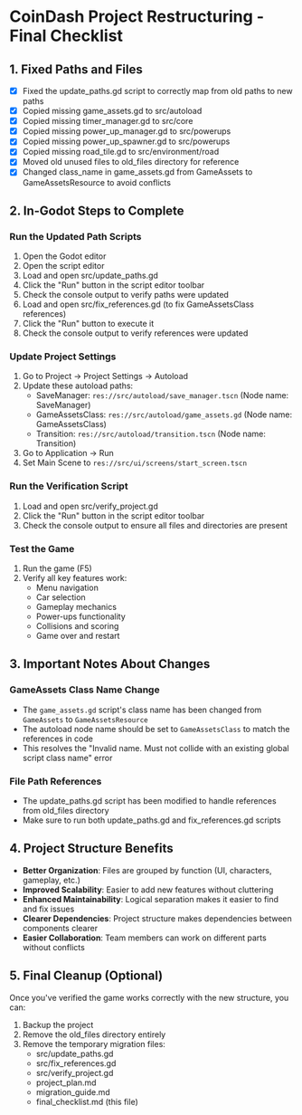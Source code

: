 # CoinDash Project Restructuring - Final Checklist

## 1. Fixed Paths and Files

- [x] Fixed the update_paths.gd script to correctly map from old paths to new paths
- [x] Copied missing game_assets.gd to src/autoload
- [x] Copied missing timer_manager.gd to src/core
- [x] Copied missing power_up_manager.gd to src/powerups
- [x] Copied missing power_up_spawner.gd to src/powerups
- [x] Copied missing road_tile.gd to src/environment/road
- [x] Moved old unused files to old_files directory for reference
- [x] Changed class_name in game_assets.gd from GameAssets to GameAssetsResource to avoid conflicts

## 2. In-Godot Steps to Complete

### Run the Updated Path Scripts
1. Open the Godot editor
2. Open the script editor
3. Load and open src/update_paths.gd
4. Click the "Run" button in the script editor toolbar
5. Check the console output to verify paths were updated
6. Load and open src/fix_references.gd (to fix GameAssetsClass references)
7. Click the "Run" button to execute it
8. Check the console output to verify references were updated

### Update Project Settings
1. Go to Project → Project Settings → Autoload
2. Update these autoload paths:
   - SaveManager: `res://src/autoload/save_manager.tscn` (Node name: SaveManager)
   - GameAssetsClass: `res://src/autoload/game_assets.gd` (Node name: GameAssetsClass)
   - Transition: `res://src/autoload/transition.tscn` (Node name: Transition)
3. Go to Application → Run
4. Set Main Scene to `res://src/ui/screens/start_screen.tscn`

### Run the Verification Script
1. Load and open src/verify_project.gd
2. Click the "Run" button in the script editor toolbar
3. Check the console output to ensure all files and directories are present

### Test the Game
1. Run the game (F5)
2. Verify all key features work:
   - Menu navigation
   - Car selection
   - Gameplay mechanics
   - Power-ups functionality
   - Collisions and scoring
   - Game over and restart

## 3. Important Notes About Changes

### GameAssets Class Name Change
- The `game_assets.gd` script's class name has been changed from `GameAssets` to `GameAssetsResource`
- The autoload node name should be set to `GameAssetsClass` to match the references in code
- This resolves the "Invalid name. Must not collide with an existing global script class name" error

### File Path References
- The update_paths.gd script has been modified to handle references from old_files directory
- Make sure to run both update_paths.gd and fix_references.gd scripts

## 4. Project Structure Benefits

- **Better Organization**: Files are grouped by function (UI, characters, gameplay, etc.)
- **Improved Scalability**: Easier to add new features without cluttering
- **Enhanced Maintainability**: Logical separation makes it easier to find and fix issues
- **Clearer Dependencies**: Project structure makes dependencies between components clearer
- **Easier Collaboration**: Team members can work on different parts without conflicts

## 5. Final Cleanup (Optional)

Once you've verified the game works correctly with the new structure, you can:

1. Backup the project
2. Remove the old_files directory entirely
3. Remove the temporary migration files:
   - src/update_paths.gd
   - src/fix_references.gd
   - src/verify_project.gd
   - project_plan.md
   - migration_guide.md
   - final_checklist.md (this file) 